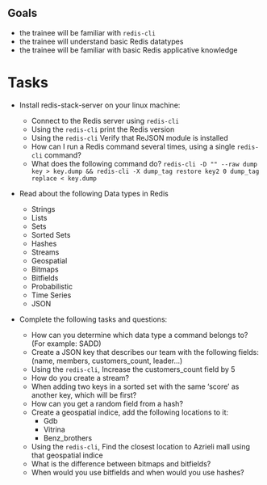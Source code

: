 ## Goals
* the trainee will be familiar with `redis-cli`
* the trainee will understand basic Redis datatypes
* the trainee will be familiar with basic Redis applicative knowledge

# Tasks
* Install redis-stack-server on your linux machine:
  * Connect to the Redis server using `redis-cli`
  * Using the `redis-cli` print the Redis version
  * Using the `redis-cli` Verify that ReJSON module is installed
  * How can I run a Redis command several times, using a single `redis-cli` command?
  * What does the following command do? `redis-cli -D "" --raw dump key > key.dump && redis-cli -X dump_tag restore key2 0 dump_tag replace < key.dump`

* Read about the following Data types in Redis
  * Strings
  * Lists
  * Sets
  * Sorted Sets
  * Hashes
  * Streams
  * Geospatial
  * Bitmaps
  * Bitfields
  * Probabilistic
  * Time Series
  * JSON

* Complete the following tasks and questions:
  * How can you determine which data type a command belongs to? (For example: SADD)
  * Create a JSON key that describes our team with the following fields: (name, members, customers_count, leader…)
  * Using the `redis-cli`, Increase the customers_count field by 5
  * How do you create a stream?
  * When adding two keys in a sorted set with the same ‘score’ as another key, which will be first?
  * How can you get a random field from a hash?
  * Create a geospatial indice, add the following locations to it:
    * Gdb 
    * Vitrina 
    * Benz_brothers
  * Using the `redis-cli`, Find the closest location to Azrieli mall using that geospatial indice
  * What is the difference between bitmaps and bitfields?
  * When would you use bitfields and when would you use hashes?
